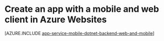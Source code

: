 <properties
	pageTitle="Create an app with a mobile and web client in Azure Websites | Windows Azure"
	description="Create a multi-channel app with both a website and mobile client in Azure Websites."
	services="app-service\web"
	documentationCenter=".net"
	authors="lindydonna"
	manager="dwrede"
	editor=""/>

<tags
	ms.service="app-service"
	ms.date="09/15/2015"
	wacn.date=""/>

# Create an app with a mobile and web client in Azure Websites

[AZURE.INCLUDE [app-service-mobile-dotnet-backend-web-and-mobile](../includes/app-service-mobile-dotnet-backend-web-and-mobile.md)]
